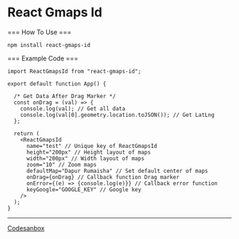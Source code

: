 # React Gmaps Id 

=== How To Use ===
```
npm install react-gmaps-id
```
=== Example Code ===
```
import ReactGmapsId from "react-gmaps-id";

export default function App() {

  /* Get Data After Drag Marker */
  const onDrag = (val) => {
    console.log(val); // Get all data
    console.log(val[0].geometry.location.toJSON()); // Get LatLng 
  };

  return (
    <ReactGmapsId
      name="test" // Unique key of ReactGmapsId
      height="200px" // Height layout of maps
      width="200px" // Width layout of maps
      zoom="10" // Zoom maps
      defaultMap="Dapur Rumaisha" // Set default center of maps
      onDrag={onDrag} // Callback function Drag marker
      onError={(e) => {console.log(e)}} // Callback error function
      keyGoogle="GOOGLE_KEY" // Google key
    />
  );
}
```
<hr/>
<a href="https://codesandbox.io/s/clever-carlos-zp8sx" target="_blank">
Codesanbox
</a>
